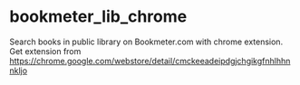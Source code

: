 # bookmeter_lib_chrome
Search books in public library on Bookmeter.com with chrome extension.
Get extension from https://chrome.google.com/webstore/detail/cmckeeadeipdgjchgikgfnhlhhnnkljo
